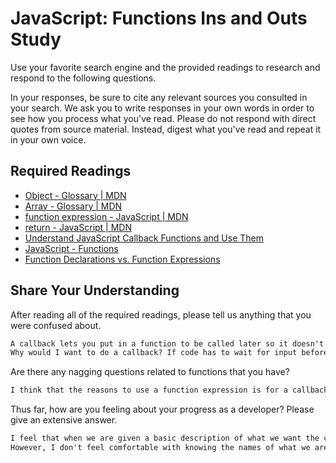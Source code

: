 # JavaScript: Functions Ins and Outs Study

Use your favorite search engine and the provided readings to research and
respond to the following questions.

In your responses, be sure to cite any relevant sources you consulted in your
search. We ask you to write responses in your own words in order to see how you
process what you've read. Please do not respond with direct quotes from source
material. Instead, digest what you've read and repeat it in your own voice.

## Required Readings

-   [Object - Glossary | MDN](https://developer.mozilla.org/en-US/docs/Glossary/Object)
-   [Array - Glossary | MDN](https://developer.mozilla.org/en-US/docs/Glossary/Array)
-   [function expression - JavaScript | MDN](https://developer.mozilla.org/en-US/docs/Web/JavaScript/Reference/Operators/function)
-   [return - JavaScript | MDN](https://developer.mozilla.org/en-US/docs/Web/JavaScript/Reference/Statements/return)
-   [Understand JavaScript Callback Functions and Use Them](http://javascriptissexy.com/understand-javascript-callback-functions-and-use-them)
-   [JavaScript - Functions](http://www.quirksmode.org/js/function.html)
-   [Function Declarations vs. Function Expressions](https://javascriptweblog.wordpress.com/2010/07/06/function-declarations-vs-function-expressions)

## Share Your Understanding

After reading all of the required readings, please tell us anything that you
were confused about.

```md
A callback lets you put in a function to be called later so it doesn't run right away?
Why would I want to do a callback? If code has to wait for input before running e.g. a 'click'?
```

Are there any nagging questions related to functions that you have?

```md
I think that the reasons to use a function expression is for a callback or when assigned to a variable?
```

Thus far, how are you feeling about your progress as a developer? Please give an
extensive answer.

```md
I feel that when we are given a basic description of what we want the code to do that I can then read the code and break out what it is doing. I can even try to break the basic description into smaller bits (still workig on this).
However, I don't feel comfortable with knowing the names of what we are coding or how to take the requirements/smaller bits and write the code from scratch (not from memory but I'm still having a hard time with the layout since we are learning so many different things).
```
